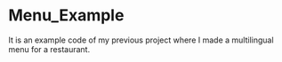 # Menu_Example
It is an example code of my previous project where I made a multilingual menu for a restaurant.
